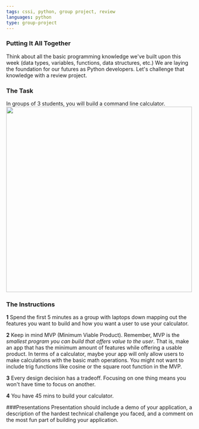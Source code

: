 ```yaml
---
tags: cssi, python, group project, review
languages: python
type: group-project
---
```


### Putting It All Together
 Think about all the basic programming knowledge we've built upon this week (data types, variables, functions, data structures, etc.) We are laying the foundation for our futures as Python developers. Let's challenge that knowledge with a review project.

### The Task
In groups of 3 students, you will build a command line calculator.
<img src="https://after-school-assets.s3.amazonaws.com/calculator.gif" width="500px">

### The Instructions
**1** Spend the first 5 minutes as a group with laptops down mapping out the features you want to build and how you want a user to use your calculator.

**2** Keep in mind MVP (Minimum Viable Product). Remember, MVP is the _smallest program you can build that offers value to the user_. That is, make an app that has the minimum amount of features while offering a usable product. In terms of a calculator, maybe your app will only allow users to make calculations with the basic math operations. You might not want to include trig functions like cosine or the square root function in the MVP.

**3** Every design decision has a tradeoff. Focusing on one thing means you won't have time to focus on another.

**4** You have 45 mins to build your calculator.

###Presentations
Presentation should include a demo of your application, a description of the hardest technical challenge you faced, and a comment on the most fun part of building your application.
